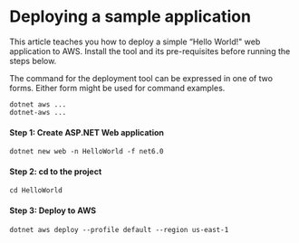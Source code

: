 # Deploying a sample application

This article teaches you how to deploy a simple “Hello World!" web application to AWS. Install the tool and its pre-requisites before running the steps below.

The command for the deployment tool can be expressed in one of two forms. Either form might be used for command examples.

    dotnet aws ...
    dotnet-aws ...

#### Step 1: Create ASP.NET Web application

    dotnet new web -n HelloWorld -f net6.0

#### Step 2: cd to the project

    cd HelloWorld

#### Step 3: Deploy to AWS

    dotnet aws deploy --profile default --region us-east-1

